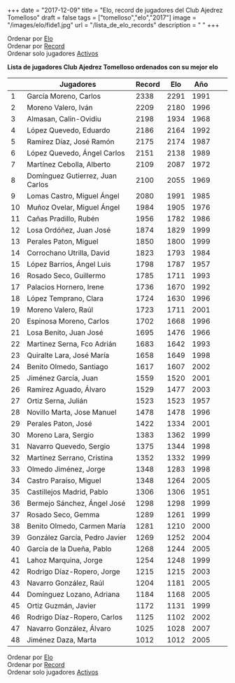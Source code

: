 +++
date = "2017-12-09"
title = "Elo, record de jugadores del Club Ajedrez Tomelloso"
draft = false
tags = ["tomelloso","elo","2017"]
image = "/images/elo/fide1.jpg"
url = "/lista_de_elo_records"
description = " "
+++

Ordenar por [Elo](/lista_elo)  
Ordenar por [Record](/lista_de_elo_records)  
Ordenar solo jugadores [Activos](/lista_de_elo_activos)

**Lista de jugadores Club Ajedrez Tomelloso ordenados con su mejor elo**

|    | Jugadores                        | Record | Elo  | Año  |   |   |
|----|----------------------------------|--------|------|------|---|---|
| 1  | García Moreno, Carlos            | 2338   | 2291 | 1991 |   |   |
| 2  | Moreno Valero, Iván              | 2209   | 2180 | 1996 |   |   |
| 3  | Almasan, Calin-Ovidiu            | 2198   | 1934 | 1968 |   |   |
| 4  | López Quevedo, Eduardo           | 2186   | 2164 | 1992 |   |   |
| 5  | Ramírez Díaz, José Ramón         | 2175   | 2174 | 1987 |   |   |
| 6  | López Quevedo, Ángel Carlos      | 2151   | 2138 | 1989 |   |   |
| 7  | Martínez Cebolla, Alberto        | 2109   | 2087 | 1972 |   |   |
| 8  | Domínguez Gutierrez, Juan Carlos | 2100   | 2055 | 1969 |   |   |
| 9  | Lomas Castro, Miguel Ángel       | 2080   | 1991 | 1985 |   |   |
| 10 | Muñoz Ovelar, Miguel Ángel       | 1984   | 1905 | 1976 |   |   |
| 11 | Cañas Pradillo, Rubén            | 1956   | 1782 | 1986 |   |   |
| 12 | Losa Ordóñez, Juan José          | 1874   | 1829 | 1999 |   |   |
| 13 | Perales Paton, Miguel            | 1850   | 1800 | 1999 |   |   |
| 14 | Corrochano Utrilla, David        | 1823   | 1793 | 1984 |   |   |
| 15 | López Barrios, Ángel Luis        | 1798   | 1787 | 1957 |   |   |
| 16 | Rosado Seco, Guillermo           | 1785   | 1711 | 1993 |   |   |
| 17 | Palacios Hornero, Irene          | 1736   | 1670 | 1992 |   |   |
| 18 | López Temprano, Clara            | 1724   | 1630 | 1996 |   |   |
| 19 | Moreno Valero, Raúl              | 1723   | 1711 | 2001 |   |   |
| 20 | Espinosa Moreno, Carlos          | 1702   | 1668 | 1996 |   |   |
| 21 | Losa Benito, Juan José           | 1695   | 1476 | 1966 |   |   |
| 22 | Martinez Serna, Fco Adrián       | 1683   | 1642 | 1993 |   |   |
| 23 | Quiralte Lara, José María        | 1658   | 1649 | 1998 |   |   |
| 24 | Benito Olmedo, Santiago          | 1617   | 1607 | 2002 |   |   |
| 25 | Jiménez García, Juan             | 1559   | 1520 | 2001 |   |   |
| 26 | Ramírez Aguado, Álvaro           | 1529   | 1477 | 2003 |   |   |
| 27 | Ortiz Serna, Julián              | 1523   | 1523 | 1957 |   |   |
| 28 | Novillo Marta, Jose Manuel       | 1478   | 1478 | 1996 |   |   |
| 29 | Perales Paton, José              | 1422   | 1334 | 2001 |   |   |
| 30 | Moreno Lara, Sergio              | 1383   | 1362 | 1999 |   |   |
| 31 | Navarro Quevedo, Sergio          | 1375   | 1344 | 1998 |   |   |
| 32 | Martínez Serrano, Cristina       | 1352   | 1332 | 1999 |   |   |
| 33 | Olmedo Jiménez, Jorge            | 1348   | 1283 | 1998 |   |   |
| 34 | Castro Paraíso, Miguel           | 1348   | 1264 | 2005 |   |   |
| 35 | Castillejos Madrid, Pablo        | 1306   | 1306 | 1951 |   |   |
| 36 | Bermejo Sánchez, Ángel José      | 1298   | 1298 | 1999 |   |   |
| 37 | Rosado Seco, Gemma               | 1289   | 1261 | 1999 |   |   |
| 38 | Benito Olmedo, Carmen María      | 1281   | 1210 | 2000 |   |   |
| 39 | González García, Pedro Javier    | 1269   | 1252 | 2004 |   |   |
| 40 | García de la Dueña, Pablo        | 1268   | 1244 | 2005 |   |   |
| 41 | Lahoz Marquina, Jorge            | 1254   | 1248 | 1999 |   |   |
| 42 | Rodrigo Díaz-Ropero, Jorge       | 1215   | 1215 | 2003 |   |   |
| 43 | Navarro González, Raúl           | 1204   | 1181 | 2005 |   |   |
| 44 | Domínguez Lozano, Adriana        | 1184   | 1168 | 2005 |   |   |
| 45 | Ortiz Guzmán, Javier             | 1172   | 1131 | 1999 |   |   |
| 46 | Rodrigo Díaz-Ropero, Carlos      | 1125   | 1102 | 2002 |   |   |
| 47 | Navarro González, Álvaro         | 1025   | 1028 | 2007 |   |   |
| 48 | Jiménez Daza, Marta              | 1012   | 1012 | 2005 |   |   |

Ordenar por [Elo](/lista_elo)  
Ordenar por [Record](/lista_de_elo_records)  
Ordenar solo jugadores [Activos](/lista_de_elo_activos)